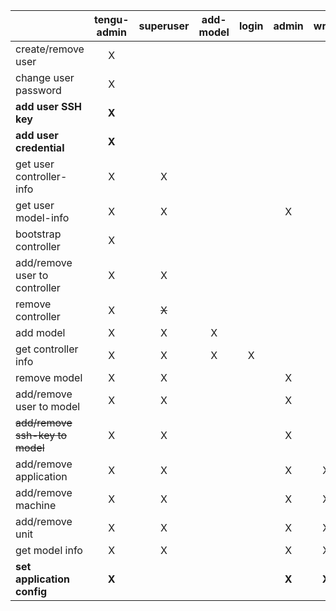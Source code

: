 |                               | tengu-admin | superuser | add-model | login | admin | write | read | user.self |
|-------------------------------|:-----------:|:---------:|:---------:|:-----:|:-----:|:-----:|:----:|:---------:|
| create/remove user            |      X      |           |           |       |       |       |      |           |
| change user password          |      X      |           |           |       |       |       |      |     X     |
| **add user SSH key**          |    **X**    |           |           |       |       |       |      |   **X**   |
| **add user credential**       |    **X**    |           |           |       |       |       |      |   **X**   |
| get user controller-info      |      X      |     X     |           |       |       |       |      |     X     |
| get user model-info           |      X      |     X     |           |       |   X   |       |      |     X     |
| bootstrap controller          |      X      |           |           |       |       |       |      |           |
| add/remove user to controller |      X      |     X     |           |       |       |       |      |           |
| remove controller             |      X      |   ~~X~~   |           |       |       |       |      |           |
| add model                     |      X      |     X     |     X     |       |       |       |      |           |
| get controller info           |      X      |     X     |     X     |   X   |       |       |      |           |
| remove model                  |      X      |     X     |           |       |   X   |       |      |           |
| add/remove user to model      |      X      |     X     |           |       |   X   |       |      |           |
| ~~add/remove ssh-key to model~~   |      X      |     X     |           |       |   X   |       |      |           |
| add/remove application        |      X      |     X     |           |       |   X   |   X   |      |           |
| add/remove machine            |      X      |     X     |           |       |   X   |   X   |      |           |
| add/remove unit               |      X      |     X     |           |       |   X   |   X   |      |           |
| get model info                |      X      |     X     |           |       |   X   |   X   |   X  |           |
| **set application config**    |    **X**    |           |           |       | **X** | **X** | **X**|           |
